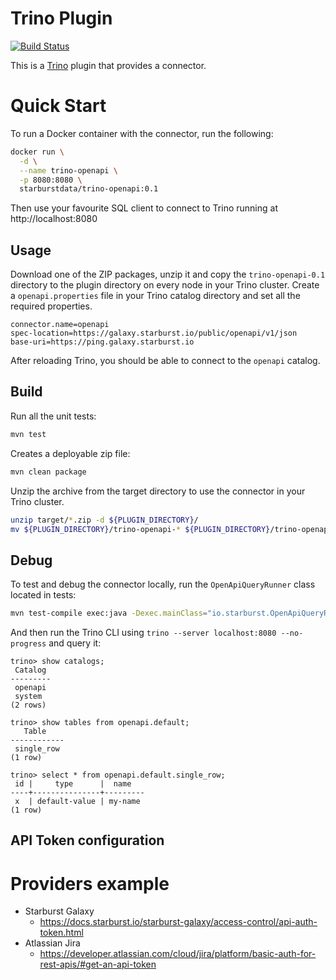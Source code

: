 Trino Plugin
============

[![Build Status](https://github.com/starburstdata/trino-openapi/actions/workflows/release.yaml/badge.svg)](https://github.com/starburstdata/trino-openapi/actions/workflows/release.yaml)

This is a [Trino](http://trino.io/) plugin that provides a connector.

# Quick Start

To run a Docker container with the connector, run the following:
```bash
docker run \
  -d \
  --name trino-openapi \
  -p 8080:8080 \
  starburstdata/trino-openapi:0.1
```

Then use your favourite SQL client to connect to Trino running at http://localhost:8080

## Usage

Download one of the ZIP packages, unzip it and copy the `trino-openapi-0.1` directory to the plugin directory on every node in your Trino cluster.
Create a `openapi.properties` file in your Trino catalog directory and set all the required properties.

```
connector.name=openapi
spec-location=https://galaxy.starburst.io/public/openapi/v1/json
base-uri=https://ping.galaxy.starburst.io
```

After reloading Trino, you should be able to connect to the `openapi` catalog.

## Build

Run all the unit tests:
```bash
mvn test
```

Creates a deployable zip file:
```bash
mvn clean package
```

Unzip the archive from the target directory to use the connector in your Trino cluster.
```bash
unzip target/*.zip -d ${PLUGIN_DIRECTORY}/
mv ${PLUGIN_DIRECTORY}/trino-openapi-* ${PLUGIN_DIRECTORY}/trino-openapi
```

## Debug

To test and debug the connector locally, run the `OpenApiQueryRunner` class located in tests:
```bash
mvn test-compile exec:java -Dexec.mainClass="io.starburst.OpenApiQueryRunner" -Dexec.classpathScope=test
```

And then run the Trino CLI using `trino --server localhost:8080 --no-progress` and query it:
```
trino> show catalogs;
 Catalog
---------
 openapi
 system
(2 rows)

trino> show tables from openapi.default;
   Table
------------
 single_row
(1 row)

trino> select * from openapi.default.single_row;
 id |     type      |  name
----+---------------+---------
 x  | default-value | my-name
(1 row)
```


## API Token configuration

# Providers example
- Starburst Galaxy
  - https://docs.starburst.io/starburst-galaxy/access-control/api-auth-token.html
- Atlassian Jira
  - https://developer.atlassian.com/cloud/jira/platform/basic-auth-for-rest-apis/#get-an-api-token
